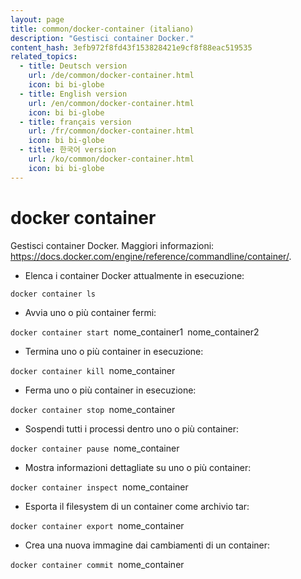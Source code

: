 ```yaml
---
layout: page
title: common/docker-container (italiano)
description: "Gestisci container Docker."
content_hash: 3efb972f8fd43f153828421e9cf8f88eac519535
related_topics:
  - title: Deutsch version
    url: /de/common/docker-container.html
    icon: bi bi-globe
  - title: English version
    url: /en/common/docker-container.html
    icon: bi bi-globe
  - title: français version
    url: /fr/common/docker-container.html
    icon: bi bi-globe
  - title: 한국어 version
    url: /ko/common/docker-container.html
    icon: bi bi-globe
---
```

# docker container

Gestisci container Docker.
Maggiori informazioni: <https://docs.docker.com/engine/reference/commandline/container/>.

- Elenca i container Docker attualmente in esecuzione:

`docker container ls`

- Avvia uno o più container fermi:

`docker container start `<span class="tldr-var badge badge-pill bg-dark-lm bg-white-dm text-white-lm text-dark-dm font-weight-bold">nome_container1</span>` `<span class="tldr-var badge badge-pill bg-dark-lm bg-white-dm text-white-lm text-dark-dm font-weight-bold">nome_container2</span>

- Termina uno o più container in esecuzione:

`docker container kill `<span class="tldr-var badge badge-pill bg-dark-lm bg-white-dm text-white-lm text-dark-dm font-weight-bold">nome_container</span>

- Ferma uno o più container in esecuzione:

`docker container stop `<span class="tldr-var badge badge-pill bg-dark-lm bg-white-dm text-white-lm text-dark-dm font-weight-bold">nome_container</span>

- Sospendi tutti i processi dentro uno o più container:

`docker container pause `<span class="tldr-var badge badge-pill bg-dark-lm bg-white-dm text-white-lm text-dark-dm font-weight-bold">nome_container</span>

- Mostra informazioni dettagliate su uno o più container:

`docker container inspect `<span class="tldr-var badge badge-pill bg-dark-lm bg-white-dm text-white-lm text-dark-dm font-weight-bold">nome_container</span>

- Esporta il filesystem di un container come archivio tar:

`docker container export `<span class="tldr-var badge badge-pill bg-dark-lm bg-white-dm text-white-lm text-dark-dm font-weight-bold">nome_container</span>

- Crea una nuova immagine dai cambiamenti di un container:

`docker container commit `<span class="tldr-var badge badge-pill bg-dark-lm bg-white-dm text-white-lm text-dark-dm font-weight-bold">nome_container</span>
